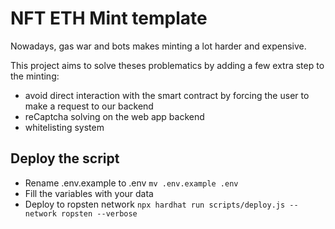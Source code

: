 # NFT ETH Mint template

Nowadays, gas war and bots makes minting a lot harder and expensive.

This project aims to solve theses problematics by adding a few extra step to the minting:
- avoid direct interaction with the smart contract by forcing the user to make a request to our backend
- reCaptcha solving on the web app backend
- whitelisting system

## Deploy the script
- Rename .env.example to .env `mv .env.example .env`
- Fill the variables with your data
- Deploy to ropsten network `npx hardhat run scripts/deploy.js --network ropsten --verbose`
